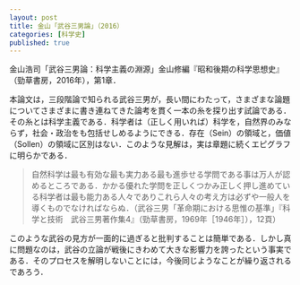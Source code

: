 ```yaml
---
layout: post
title: 金山「武谷三男論」（2016）
categories: [科学史]
published: true
---
```


金山浩司「武谷三男論：科学主義の淵源」金山修編『昭和後期の科学思想史』（勁草書房，2016年），第1章．

本論文は，三段階論で知られる武谷三男が，長い間にわたって，さまざまな論題についてさまざまに書き連ねてきた論考を貫く一本の糸を探り出す試論である．その糸とは科学主義である．科学者は（正しく用いれば）科学を，自然界のみならず，社会・政治をも包括せしめるようにできる．存在（Sein）の領域と，価値（Sollen）の領域に区別はない．このような見解は，実は章題に続くエピグラフに明らかである．

>    自然科学は最も有効な最も実力ある最も進歩せる学問である事は万人が認めるところである．かかる優れた学問を正しくつかみ正しく押し進めている科学者は最も能力ある人々でありこれら人々の考え方は必ずや一般人を導くものでなければならぬ．（武谷三男「革命期における思惟の基準」『科学と技術　武谷三男著作集4』（勁草書房，1969年［1946年］），12頁）

このような武谷の見方が一面的に過ぎると批判することは簡単である．しかし真に問題なのは，武谷の立論が戦後にきわめて大きな影響力を誇ったという事実である．そのプロセスを解明しないことには，今後同じようなことが繰り返されるであろう．
